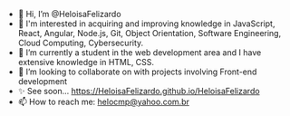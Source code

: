 -   👋 Hi, I’m @HeloisaFelizardo
-   👀 I'm interested in acquiring and improving knowledge in JavaScript, React, Angular, Node.js, Git, Object Orientation, Software Engineering, Cloud Computing, Cybersecurity.
-   🌱 I’m currently a student in the web development area and I have extensive knowledge in HTML, CSS.
-   💞️ I’m looking to collaborate on with projects involving Front-end development
-   ✨ See soon... https://HeloisaFelizardo.github.io/HeloisaFelizardo 
-   📫 How to reach me: helocmp@yahoo.com.br

<!---
HeloisaFelizardo/HeloisaFelizardo is a ✨ special ✨ repository because its `README.md` (this file) appears on your GitHub profile.
You can click the Preview link to take a look at your changes.
--->
